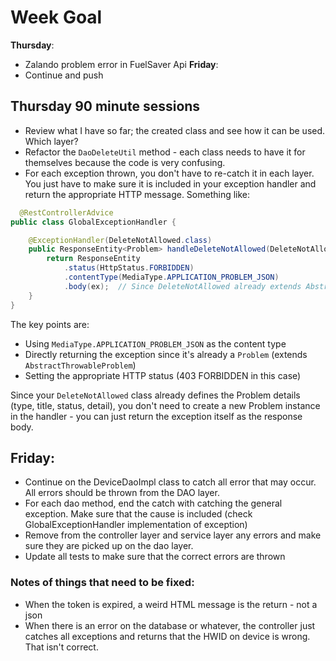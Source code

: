 # Week Goal 
**Thursday**:
- Zalando problem error in FuelSaver Api
**Friday**:
- Continue and push

## Thursday 90 minute sessions
- Review what I have so far; the created class and see how it can be used. Which layer? 
- Refactor the `DaoDeleteUtil` method - each class needs to have it for themselves because the code is very confusing. 
- For each exception thrown, you don't have to re-catch it in each layer. You just have to make sure it is included in your exception handler and return the appropriate HTTP message. Something like: 
```java
  @RestControllerAdvice
public class GlobalExceptionHandler {

    @ExceptionHandler(DeleteNotAllowed.class)
    public ResponseEntity<Problem> handleDeleteNotAllowed(DeleteNotAllowed ex) {
        return ResponseEntity
            .status(HttpStatus.FORBIDDEN)
            .contentType(MediaType.APPLICATION_PROBLEM_JSON)
            .body(ex);  // Since DeleteNotAllowed already extends AbstractThrowableProblem
    }
}
```
The key points are:

- Using `MediaType.APPLICATION_PROBLEM_JSON` as the content type
- Directly returning the exception since it's already a `Problem` (extends `AbstractThrowableProblem`)
- Setting the appropriate HTTP status (403 FORBIDDEN in this case)

Since your `DeleteNotAllowed` class already defines the Problem details (type, title, status, detail), you don't need to create a new Problem instance in the handler - you can just return the exception itself as the response body.

## Friday:
- Continue on the DeviceDaoImpl class to catch all error that may occur. All errors should be thrown from the DAO layer. 
- For each dao method, end the catch with catching the general exception. Make sure that the cause is included (check GlobalExceptionHandler implementation of exception)
- Remove from the controller layer and service layer any errors and make sure they are picked up on the dao layer. 
- Update all tests to make sure that the correct errors are thrown


### Notes of things that need to be fixed:
- When the token is expired, a weird HTML message is the return - not a json
- When there is an error on the database or whatever, the controller just catches all exceptions and returns that the HWID on device is wrong. That isn't correct. 